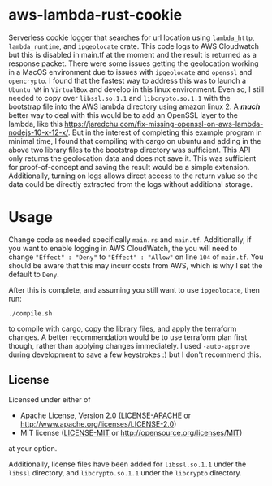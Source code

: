 # aws-lambda-rust-cookie

Serverless cookie logger that searches for url location using `lambda_http`, `lambda_runtime`, and `ipgeolocate` crate. This code logs to AWS Cloudwatch but this is disabled in main.tf at the moment and the result is returned as a response packet. There were some issues getting the geolocation working in a MacOS environment due to issues with `ipgeolocate` and `openssl` and `opencrypto`. I found that the fastest way to address this was to launch a `Ubuntu VM` in `VirtualBox` and develop in this linux environment. Even so, I still needed to copy over `libssl.so.1.1` and `libcrypto.so.1.1` with the bootstrap file into the AWS lambda directory using amazon linux 2. A *__much__* better way to deal with this would be to add an OpenSSL layer to the lambda, like this https://jaredchu.com/fix-missing-openssl-on-aws-lambda-nodejs-10-x-12-x/. But in the interest of completing this example program in minimal time, I found that compiling with cargo on ubuntu and adding in the above two library files to the bootstrap directory was sufficient. This API only returns the geolocation data and does not save it. This was sufficient for proof-of-concept and saving the result would be a simple extension. Additionally, turning on logs allows direct access to the return value so the data could be directly extracted from the logs without additional storage.


# Usage
Change code as needed specifically `main.rs` and `main.tf`. Additionally, if you want to enable logging in AWS CloudWatch, the you will need to change `"Effect" : "Deny"`
to `"Effect" : "Allow"` on line `104` of `main.tf`. You should be aware that this may incurr costs from AWS, which is why I set the default to `Deny`.

After this is complete, and assuming you still want to use `ipgeolocate`, then run:
```
./compile.sh
```
to compile with cargo, copy the library files, and apply the terraform changes. A better recommendation would be to use terraform plan first though, rather than applying changes immediately. I used `-auto-approve` during development to save a few keystrokes :) but I don't recommend this.

## License

Licensed under either of

 * Apache License, Version 2.0
   ([LICENSE-APACHE](LICENSE-APACHE) or http://www.apache.org/licenses/LICENSE-2.0)
 * MIT license
   ([LICENSE-MIT](LICENSE-MIT) or http://opensource.org/licenses/MIT)

at your option.

Additionally, license files have been added for `libssl.so.1.1` under the `libssl` directory, and `libcrypto.so.1.1` under the `libcrypto` directory.